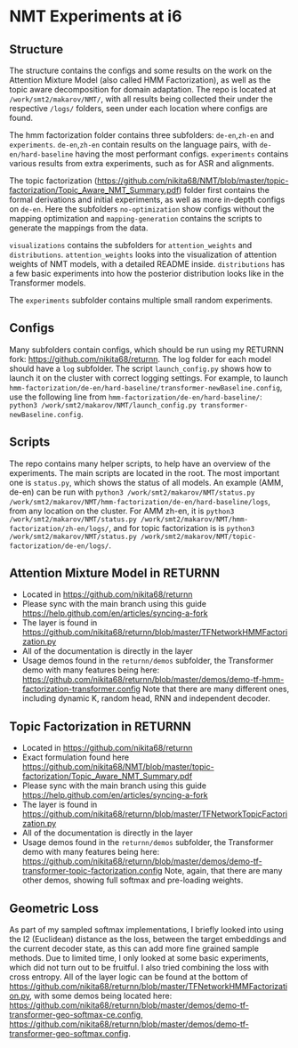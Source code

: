 # NMT Experiments at i6

## Structure
The structure contains the configs and some results on the work on the Attention Mixture Model (also called HMM Factorization), as well as the topic aware decomposition for domain adaptation. 
The repo is located at ```/work/smt2/makarov/NMT/```, with all results being collected their under the respective ```/logs/``` folders, seen under each location where configs are found.

The hmm factorization folder contains three subfolders: ``de-en``,`zh-en` and `experiments`. ``de-en``,`zh-en` contain results on the language pairs, with ``de-en/hard-baseline`` having the most performant configs. `experiments` contains various results from extra experiments, such as for ASR and alignments.

The topic factorization (https://github.com/nikita68/NMT/blob/master/topic-factorization/Topic_Aware_NMT_Summary.pdf) folder first contains the formal derivations and initial experiments, as well as more in-depth configs on ``de-en``.  Here the subfolders `no-optimization` show configs without the mapping optimization and `mapping-generation` contains the scripts to generate the mappings from the data.

`visualizations` contains the subfolders for `attention_weights` and `distributions`. `attention_weights` looks into the visualization of attention weights of NMT models, with a detailed README inside. `distributions` has a few basic experiments into how the posterior distribution looks like in the Transformer models.

The `experiments` subfolder contains multiple small random experiments.

## Configs
Many subfolders contain configs, which should be run using my RETURNN fork: https://github.com/nikita68/returnn. The log folder for each model should have a `log` subfolder. The script `launch_config.py` shows how to launch it on the cluster with correct logging settings. For example, to launch `hmm-factorization/de-en/hard-baseline/transformer-newBaseline.config`, use the following line from `hmm-factorization/de-en/hard-baseline/`: `python3 /work/smt2/makarov/NMT/launch_config.py transformer-newBaseline.config`.

## Scripts
The repo contains many helper scripts, to help have an overview of the experiments. The main scripts are located in the root. The most important one is `status.py`, which shows the status of all models. An example (AMM, de-en) can be run with `python3 /work/smt2/makarov/NMT/status.py /work/smt2/makarov/NMT/hmm-factorization/de-en/hard-baseline/logs`, from any location on the cluster. For AMM zh-en, it is `python3 /work/smt2/makarov/NMT/status.py /work/smt2/makarov/NMT/hmm-factorization/zh-en/logs/`, and for topic factorization is is `python3 /work/smt2/makarov/NMT/status.py /work/smt2/makarov/NMT/topic-factorization/de-en/logs/`.

## Attention Mixture Model in RETURNN
- Located in https://github.com/nikita68/returnn
- Please sync with the main branch using this guide https://help.github.com/en/articles/syncing-a-fork
- The layer is found in https://github.com/nikita68/returnn/blob/master/TFNetworkHMMFactorization.py
- All of the documentation is directly in the layer
- Usage demos found in the `returnn/demos` subfolder, the Transformer demo with many features being here: https://github.com/nikita68/returnn/blob/master/demos/demo-tf-hmm-factorization-transformer.config Note that there are many different ones, including dynamic K, random head, RNN and independent decoder.

## Topic Factorization in RETURNN
- Located in https://github.com/nikita68/returnn
- Exact formulation found here https://github.com/nikita68/NMT/blob/master/topic-factorization/Topic_Aware_NMT_Summary.pdf
- Please sync with the main branch using this guide https://help.github.com/en/articles/syncing-a-fork
- The layer is found in https://github.com/nikita68/returnn/blob/master/TFNetworkTopicFactorization.py
- All of the documentation is directly in the layer
- Usage demos found in the `returnn/demos` subfolder, the Transformer demo with many features being here: https://github.com/nikita68/returnn/blob/master/demos/demo-tf-transformer-topic-factorization.config Note, again, that there are many other demos, showing full softmax and pre-loading weights.

## Geometric Loss
As part of my sampled softmax implementations, I briefly looked into using the l2 (Euclidean) distance as the loss, between the target embeddings and the current decoder state, as this can add more fine grained sample methods. Due to limited time, I only looked at some basic experiments, which did not turn out to be fruitful. I also tried combining the loss with cross entropy. All of the layer logic can be found at the bottom of https://github.com/nikita68/returnn/blob/master/TFNetworkHMMFactorization.py, with some demos being located here: https://github.com/nikita68/returnn/blob/master/demos/demo-tf-transformer-geo-softmax-ce.config, https://github.com/nikita68/returnn/blob/master/demos/demo-tf-transformer-geo-softmax.config.




